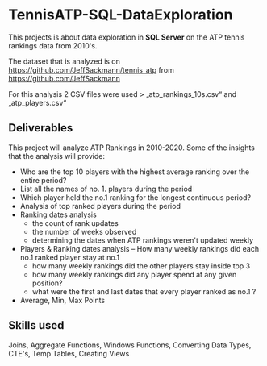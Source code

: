 # TennisATP-SQL-DataExploration
This projects is about data exploration in **SQL Server** on the ATP tennis rankings data from 2010's.

The dataset that is analyzed is on https://github.com/JeffSackmann/tennis_atp from https://github.com/JeffSackmann 

For this analysis 2 CSV files were used > „atp_rankings_10s.csv“ and „atp_players.csv“

## Deliverables
This project will analyze ATP Rankings in 2010-2020.
Some of the insights that the analysis will provide:
-	Who are the top 10 players with the highest average ranking over the entire period?
-	List all the names of no. 1. players during the period
-	Which player held the no.1 ranking for the longest continuous period?
-	Analysis of top ranked players during the period
-	Ranking dates analysis  
     - the count of rank updates
     - the number of weeks observed
     - determining the dates when ATP rankings weren't updated weekly
-	Players  & Ranking dates analysis – How many weekly rankings did each no.1 ranked player stay at no.1
     - how many weekly rankings did the other players stay inside top 3
     - how many weekly rankings did any player spend at any given position?
     - what were the first and last dates that every player ranked as no.1 ?
-	Average, Min, Max Points

## Skills used 
Joins, Aggregate Functions, Windows Functions, Converting Data Types, CTE's, Temp Tables, Creating Views
